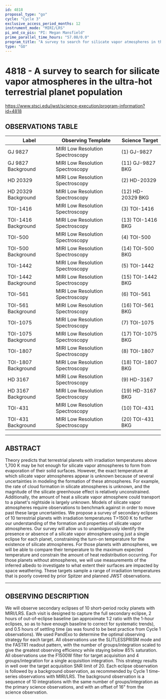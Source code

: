 ```yaml
---
id: 4818
proposal_type: "go"
cycle: "Cycle 3"
exclusive_access_period_months: 12
instrument_mode: "MIRI/LRS"
pi_and_co_pis: "PI: Megan Mansfield"
prime_parallel_time_hours: "57.08/0.0"
program_title: "A survey to search for silicate vapor atmospheres in the ultra-hot terrestrial planet population"
type: "GO"
---
```

# 4818 - A survey to search for silicate vapor atmospheres in the ultra-hot terrestrial planet population
https://www.stsci.edu/jwst/science-execution/program-information?id=4818
## OBSERVATIONS TABLE
| Label                  | Observing Template              | Science Target      |
|------------------------|---------------------------------|---------------------|
| GJ 9827                | MIRI Low Resolution Spectroscopy | (1) GJ-9827         |
| GJ 9827 Background     | MIRI Low Resolution Spectroscopy | (11) GJ-9827 BKG    |
| HD 20329               | MIRI Low Resolution Spectroscopy | (2) HD-20329        |
| HD 20329 Background    | MIRI Low Resolution Spectroscopy | (12) HD-20329 BKG   |
| TOI-1416               | MIRI Low Resolution Spectroscopy | (3) TOI-1416        |
| TOI-1416 Background    | MIRI Low Resolution Spectroscopy | (13) TOI-1416 BKG   |
| TOI-500                | MIRI Low Resolution Spectroscopy | (4) TOI-500         |
| TOI-500 Background     | MIRI Low Resolution Spectroscopy | (14) TOI-500 BKG    |
| TOI-1442               | MIRI Low Resolution Spectroscopy | (5) TOI-1442        |
| TOI-1442 Background    | MIRI Low Resolution Spectroscopy | (15) TOI-1442 BKG   |
| TOI-561                | MIRI Low Resolution Spectroscopy | (6) TOI-561         |
| TOI-561 Background     | MIRI Low Resolution Spectroscopy | (16) TOI-561 BKG    |
| TOI-1075               | MIRI Low Resolution Spectroscopy | (7) TOI-1075        |
| TOI-1075 Background    | MIRI Low Resolution Spectroscopy | (17) TOI-1075 BKG   |
| TOI-1807               | MIRI Low Resolution Spectroscopy | (8) TOI-1807        |
| TOI-1807 Background    | MIRI Low Resolution Spectroscopy | (18) TOI-1807 BKG   |
| HD 3167                | MIRI Low Resolution Spectroscopy | (9) HD-3167         |
| HD 3167 Background     | MIRI Low Resolution Spectroscopy | (19) HD-3167 BKG    |
| TOI-431                | MIRI Low Resolution Spectroscopy | (10) TOI-431        |
| TOI-431 Background     | MIRI Low Resolution Spectroscopy | (20) TOI-431 BKG    |

---

## ABSTRACT
Theory predicts that terrestrial planets with irradiation temperatures above 1,700 K may be hot enough for silicate vapor atmospheres to form from evaporation of their solid surfaces. However, the exact temperature at which silicate vapor atmospheres appear is unknown because of several uncertainties in modeling the formation of these atmospheres. For example, the rate of cloud formation in silicate atmospheres is unknown, and the magnitude of the silicate greenhouse effect is relatively unconstrained. Additionally, the amount of heat a silicate vapor atmosphere could transport to a planet's nightside is largely unknown. Models of silicate vapor atmospheres require observations to benchmark against in order to move past these large uncertainties.
We propose a survey of secondary eclipses of 10 terrestrial planets with irradiation temperatures T>1500 K to further our understanding of the formation and properties of silicate vapor atmospheres. Our survey will allow us to unambiguously identify the presence or absence of a silicate vapor atmosphere using just a single eclipse for each planet, constraining the turn-on temperature for the existence of silicate atmospheres. For those planets with atmospheres, we will be able to compare their temperature to the maximum expected temperature and constrain the amount of heat redistribution occurring. For those planets without atmospheres, we will use measurements of the inferred albedo to investigate to what extent their surfaces are impacted by space weathering. These targets sample a range of irradiation temperatures that is poorly covered by prior Spitzer and planned JWST observations.

---

## OBSERVING DESCRIPTION
We will observe secondary eclipses of 10 short-period rocky planets with MIRI/LRS. Each visit is designed to capture the full secondary eclipse, 2 hours of out-of-eclipse baseline (an approximate 1:2 ratio with the 1-hour eclipses, so as to have enough baseline to correct for systematic trends), and 0.5 hours of settling time (as was found to be best practice from Cycle 1 observations).
We used PandExo to determine the optimal observing strategy for each target. All observations use the SLITLESSPRISM mode and the FASTR1 readout pattern, with the number of groups/integration scaled to give the greatest observing efficiency while staying below 85% saturation. All observations use the F1500W filter for target acquisition and 4 groups/integration for a single acquisition integration. This strategy results in well over the target acquisition SNR limit of 20.
Each eclipse observation is followed by a background observation, as recommended by Cycle 1 time-series observations with MIRI/LRS. The background observation is a sequence of 10 integrations with the same number of groups/integration as the primary science observations, and with an offset of 16" from the science observation.